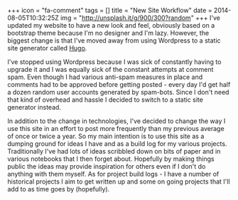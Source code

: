+++
icon = "fa-comment"
tags = []
title = "New Site Workflow"
date = 2014-08-05T10:32:25Z
img = "http://unsplash.it/g/900/300?random"
+++
I've updated my website to have a new look and feel, obviously based on a bootstrap theme because I'm no designer and I'm lazy. However, the biggest change is that I've moved away from using Wordpress to a static site generator called [Hugo](http://hugo.spf13.com "Hugo, A Fast & Modern Static Website Engine").

I've stopped using Wordpress because I was sick of constantly having to upgrade it and I was equally sick of the constant attempts at comment spam. Even though I had various anti-spam measures in place and comments had to be approved before getting posted - every day I'd get half a dozen random user accounts generated by spam-bots. Since I don't need that kind of overhead and hassle I decided to switch to a static site generator instead.

In addition to the change in technologies, I've decided to change the way I use this site in an effort to post more frequently than my previous average of once or twice a year. So my main intention is to use this site as a dumping ground for ideas I have and as a build log for my various projects. Traditionally I've had lots of ideas scribbled down on bits of paper and in various notebooks that I then forget about. Hopefully by making things public the ideas may provide inspiration for others even if I don't do anything with them myself. As for project build logs - I have a number of historical projects I aim to get written up and some on going projects that I'll add to as time goes by (hopefully).
